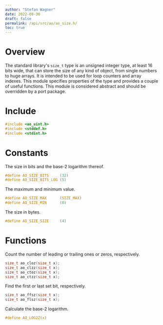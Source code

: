 ```yaml
---
author: "Stefan Wagner"
date: 2022-08-30
draft: false
permalink: /api/src/ao/ao_size.h/
toc: true
---
```


# Overview

The standard library's `size_t` type is an unsigned integer type, at least 16 bits wide, that can store the size of any kind of object, from single numbers to huge arrays. It is intended to be used for loop counters and array indexes. This module specifies properties of the type and provides a couple of useful functions. This module is considered abstract and should be overridden by a port package.

# Include

```c
#include <ao_uint.h>
#include <stddef.h>
#include <stdint.h>
```

# Constants

The size in bits and the base-2 logarithm thereof.

```c
#define AO_SIZE_BITS     (32)
#define AO_SIZE_BITS_LOG (5)
```

The maximum and minimum value.

```c
#define AO_SIZE_MAX      (SIZE_MAX)
#define AO_SIZE_MIN      (0)
```

The size in bytes.

```c
#define AO_SIZE_SIZE     (4)
```

# Functions

Count the number of leading or trailing ones or zeros, respectively.

```c
size_t ao_cloz(size_t x);
size_t ao_clzz(size_t x);
size_t ao_ctoz(size_t x);
size_t ao_ctzz(size_t x);
```

Find the first or last set bit, respectively.

```c
size_t ao_ffsz(size_t x);
size_t ao_flsz(size_t x);
```

Calculate the base-2 logarithm.

```c
#define AO_LOG2Z(x)
```
